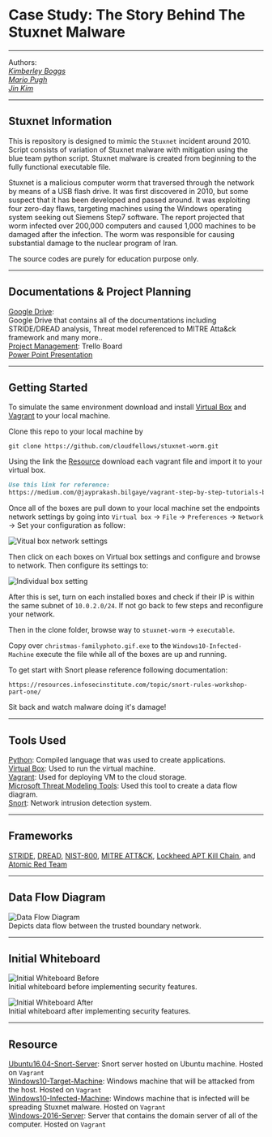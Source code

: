 # Case Study: The Story Behind The Stuxnet Malware

---

Authors:  
<a href="https://github.com/kcboggs" target="_blank">*Kimberley Boggs*</a>  
<a href="https://github.com/marioepugh" target="_blank">*Mario Pugh*</a>  
<a href="https://github.com/jinwoov" target="_blank">*Jin Kim*</a>

---


## Stuxnet Information

This is repository is designed to mimic the `Stuxnet` incident around 2010. Script consists of variation of Stuxnet malware with mitigation using the blue team python script. Stuxnet malware is created from beginning to the fully functional executable file. 

Stuxnet is a malicious computer worm that traversed through the network by means of a USB flash drive. It was first discovered in 2010, but some suspect that it has been developed and passed around. It was exploiting four zero-day flaws, targeting machines using the Windows operating system seeking out Siemens Step7 software. The report projected that worm infected over 200,000 computers and caused 1,000 machines to be damaged after the infection. The worm was responsible for causing substantial damage to the nuclear program of Iran.

The source codes are purely for education purpose only.

---

## Documentations & Project Planning
[Google Drive](https://drive.google.com/drive/folders/1uLWTim-raxkSsFna4F0Mp8uyin1M9PBv?usp=sharing):  
Google Drive that contains all of the documentations including STRIDE/DREAD analysis, Threat model referenced to MITRE Atta&ck framework and many more..  
[Project Management](https://trello.com/b/0VTrZQST/team-kali):
Trello Board  
[Power Point Presentation](https://drive.google.com/file/d/1TTfUznWXxqBSs_GYd6GdHiaW87n7W1IH/view?usp=sharing)

---

## Getting Started
  
To simulate the same environment download and install [Virtual Box](https://www.virtualbox.org/) and [Vagrant](https://www.vagrantup.com/) to your local machine.

Clone this repo to your local machine by 

```
git clone https://github.com/cloudfellows/stuxnet-worm.git
```

Using the link the [Resource](#Resource) download each vagrant file and import it to your virtual box.

```md
Use this link for reference:  
https://medium.com/@jayprakash.bilgaye/vagrant-step-by-step-tutorials-b0292412a171
```

Once all of the boxes are pull down to your local machine set the endpoints network settings by going into `Virtual box` -> `File` -> `Preferences` -> `Network` -> Set your configuration as follow:

![Vitual box network settings](./assets/Vbox-network.png)  

Then click on each boxes on Virtual box settings and configure and browse to network. Then configure its settings to:  

![Individual box setting](./assets/box-settings.png)  

After this is set, turn on each installed boxes and check if their IP is within the same subnet of `10.0.2.0/24`. If not go back to few steps and reconfigure your network.

Then in the clone folder, browse way to `stuxnet-worm` -> `executable`.  

Copy over `christmas-familyphoto.gif.exe` to the `Windows10-Infected-Machine` execute the file while all of the boxes are up and running.

To get start with Snort please reference following documentation:

`https://resources.infosecinstitute.com/topic/snort-rules-workshop-part-one/`

Sit back and watch malware doing it's damage!

---
## Tools Used

[Python](https://www.python.org/): Compiled language that was used to create applications.  
[Virtual Box](https://www.virtualbox.org/): Used to run the virtual machine.  
[Vagrant](https://app.vagrantup.com/): Used for deploying VM to the cloud storage.  
[Microsoft Threat Modeling Tools](https://www.microsoft.com/en-us/download/details.aspx?id=49168): Used this tool to create a data flow diagram.  
[Snort](https://www.snort.org/): Network intrusion detection system.  

---

## Frameworks

[STRIDE](https://docs.microsoft.com/en-us/azure/security/develop/threat-modeling-tool-threats), [DREAD](https://resources.infosecinstitute.com/topic/qualitative-risk-analysis-dread-model/), [NIST-800](https://www.nist.gov/topics/cybersecurity), [MITRE ATT&CK](https://attack.mitre.org/matrices/enterprise/windows/), [Lockheed APT Kill Chain](https://www.lockheedmartin.com/en-us/capabilities/cyber/cyber-kill-chain.html), and [Atomic Red Team](https://github.com/redcanaryco/atomic-red-team)


---

## Data Flow Diagram

![Data Flow Diagram](./assets/dfd.png)  
Depicts data flow between the trusted boundary network.

---

## Initial Whiteboard

![Initial Whiteboard Before](./assets/Initial-WB-Before.jpg)  
Initial whiteboard before implementing security features.
 
![Initial Whiteboard After](./assets/Initial-WB-After.jpg)  
Initial whiteboard after implementing security features.

---

## Resource

[Ubuntu16.04-Snort-Server](https://app.vagrantup.com/jinfluenza/boxes/Trisploit-snort-box/versions/1.0): Snort server hosted on Ubuntu machine. Hosted on `Vagrant`  
[Windows10-Target-Machine](https://app.vagrantup.com/jinfluenza/boxes/Trisploit-Windows10-box): Windows machine that will be attacked from the host. Hosted on `Vagrant`  
[Windows10-Infected-Machine](https://app.vagrantup.com/jinfluenza/boxes/Trisploit-Windows10-infected-host): Windows machine that is infected will be spreading Stuxnet malware. Hosted on `Vagrant`  
[Windows-2016-Server](https://app.vagrantup.com/jinfluenza/boxes/Trisploit-Windows2016-Server): Server that contains the domain server of all of the computer. Hosted on `Vagrant`

